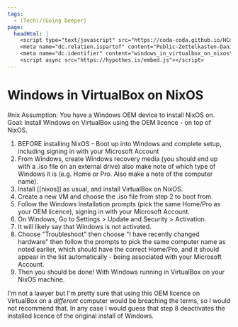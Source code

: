 ```yaml
---
tags:
  - (Tech)/(Going Deeper)
page:
  headHtml: |
    <script type="text/javascript" src="https://coda-coda.github.io/HConfig/1.js"></script>
    <meta name="dc.relation.ispartof" content="Public-Zettelkasten-Daniel-Britten-(ORCID-0000-0002-7860-3595)">
    <meta name="dc.identifier" content="windows_in_virtualbox_on_nixos">
    <script async src="https://hypothes.is/embed.js"></script>
---
```

# Windows in VirtualBox on NixOS
#nix
Assumption: You have a Windows OEM device to install NixOS on.
Goal: Install Windows on VirtualBox using the OEM licence - on top of NixOS.
1. BEFORE installing NixOS - Boot up into Windows and complete setup, including signing in with your Microsoft Account
2. From Windows, create Windows recovery media (you should end up with a .iso file on an external drive) also make note of which type of Windows it is (e.g. Home or Pro. Also make a note of the computer name).
3. Install [[nixos]] as usual, and install VirtualBox on NixOS.
4. Create a new VM and choose the .iso file from step 2 to boot from.
5. Follow the Windows Installation prompts (pick the same Home/Pro as your OEM licence), signing in with your Microsoft Account.
6. On Windows, Go to Settings > Update and Security > Activation.
7. It will likely say that Windows is not activated.
8. Choose "Troubleshoot" then choose "I have recently changed hardware" then follow the prompts to pick the same computer name as noted earlier, which should have the correct Home/Pro, and it should appear in the list automatically - being associated with your Microsoft Account.
9. Then you should be done! With Windows running in VirtualBox on your NixOS machine.
 
I'm not a lawyer but I'm pretty sure that using this OEM licence on VirtualBox on a _different_ computer would be breaching the terms, so I would not recommend that. In any case I would guess that step 8 deactivates the installed licence of the original install of Windows.